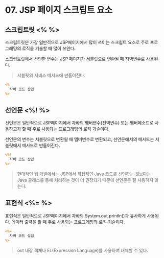 # 07. JSP 페이지 스크립트 요소
## 스크립트릿 <% %>
스크립트릿은 가장 일반적으로 JSP페이지에서 많이 쓰이는 스크립트 요소로 주로 프로그래밍의 로직을 기술할 때 많이 쓰인다.

스크립트릿에서 선언한 변수는 JSP 페이지가 서블릿으로 변환될 때 지역변수로 사용된다.
> 서블릿의 서비스 메서드에 만들어진다.
```jsp
<%
  자바 코드 삽입
%>
```
## 선언문 <%! %>
선언문은 일반적으로 JSP페이지에서 자바의 멤버변수(전역변수) 또는 멤버메소드로 사용하고자 할 때 주로 사용되는 프로그래밍의 로직 기술이다.

선언문의 변수는 서블릿으로 변환될 때 멤버변수로 변환되고, 선언문에서의 메서드는 서블릿에서 메서드로 만들어진다.
```jsp
<%!
  자바 코드 삽입
%>
```
> 현대적인 웹 개발에서는 JSP에서 직접적인 Java 코드를 선언하는 것보다는 Java 클래스를 통해 처리하는 것이 더 권장되기 때문에 선언문은 잘 사용하지 않는다.
## 표현식 <%= %>
표현식은 일반적으로 JSP페이지에서 자바의 System.out.println()과 유사하게 사용된다.
데이터 출력을 할 때 주로 사용되는 프로그래밍의 로직 기술이다.
```jsp
<%=
  자바 코드 삽입
%>
```
> out 내장 객체나 EL(Expression Language)를 사용하여 대체할 수 있다.
